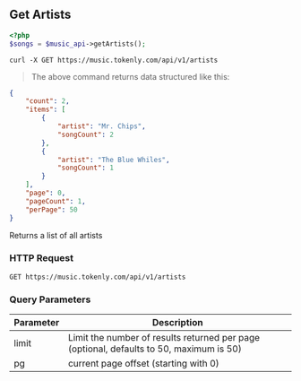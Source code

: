 ## Get Artists

```php
<?php
$songs = $music_api->getArtists();
```

```shell
curl -X GET https://music.tokenly.com/api/v1/artists
```

> The above command returns data structured like this:

```json
{
    "count": 2,
    "items": [
        {
            "artist": "Mr. Chips",
            "songCount": 2
        },
        {
            "artist": "The Blue Whiles",
            "songCount": 1
        }
    ],
    "page": 0,
    "pageCount": 1,
    "perPage": 50
}
```

Returns a list of all artists

### HTTP Request

`GET https://music.tokenly.com/api/v1/artists`


### Query Parameters

Parameter | Description
--------- | -----------
limit     | Limit the number of results returned per page (optional, defaults to 50, maximum is 50)
pg        | current page offset (starting with 0)

